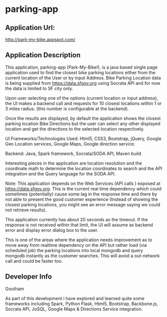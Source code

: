 parking-app
===========

Application Url:
----------------
http://park-my-bike.appspot.com/

Application Description
-----------------------
This application, parking-app (Park-My-Bike!), is a java based single page application used to find the closest
bike parking locations either from the current location of the User or by input Address. 
Bike Parking Location data is being supplied from https://data.sfgov.org using Socrata API and for now the data is limited to SF city only.

Upon user selecting one of the options (current location or input address), the UI makes a backend call and requests for 10 closest locations within 1 or 3 miles radius. (this number is configurable at the backend).

Once the results are displayed, by default the application shows the closest parking location Bike Directions but the user can
select any other displayed location and get the directions to the selected location respectively.

UI Frameworks/Technologies Used: Html5, CSS3, Bootstrap, jQuery, Google Geo Location services, Google Maps, Google direction service.

Backend: Java, Spark framework, Socrata/SODA API, Maven build

Interesting pieces in the application are location resolution and the coordinate math to determine the location coordinates to search and
the API integration and the Query language for the SODA API.

Note: This application depends on the Web Services (API calls ) exposed at https://data.sfgov.org. This is the current real time dependency which could sometimes (potentially) cause some lag in the response time and there by not able to present the good customer experience (Instead of showing the closest parking locations, you might see an error message saying we could not retrieve results). 

This application currently has about 20 seconds as the timeout. If the response is not received within that limit, the UI will assume as backend error and display error dialog box to the user.  

This is one of the areas where the application needs improvement as to move away from realtime dependency on the API but rather load (via scheduled job) the parking locations into local mongodb and query mongodb instantly as the customer searches. This will avoid a out-network call and could be faster too. 


Developer Info
----------------
Goutham


As part of this development i have explored and learned quite some frameworks including Spark, Python Flask, Html5, Bootstrap, 
Backbone.js, Socrata API, JoSQL, Google Maps & Directions Service integration.








